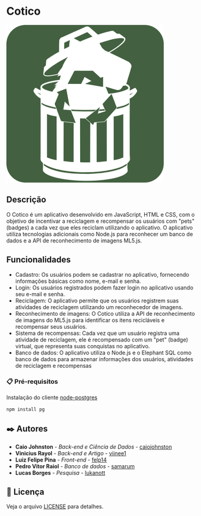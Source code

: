 # Cotico

![alt text](https://github.com/CaioJohnston/Cotico/blob/main/src/css/images/readmelogo.png?raw=true)

## Descrição

O Cotico é um aplicativo desenvolvido em JavaScript, HTML e CSS, com o objetivo de incentivar a reciclagem e recompensar os usuários com "pets" (badges) a cada vez que eles reciclam utilizando o aplicativo. O aplicativo utiliza tecnologias adicionais como Node.js para reconhecer um banco de dados e a API de reconhecimento de imagens ML5.js.

## Funcionalidades

- Cadastro: Os usuários podem se cadastrar no aplicativo, fornecendo informações básicas como nome, e-mail e senha.
- Login: Os usuários registrados podem fazer login no aplicativo usando seu e-mail e senha.
- Reciclagem: O aplicativo permite que os usuários registrem suas atividades de reciclagem utilizando um reconhecedor de imagens.
- Reconhecimento de imagens: O Cotico utiliza a API de reconhecimento de imagens do ML5.js para identificar os itens recicláveis e recompensar seus usuários.
- Sistema de recompensas: Cada vez que um usuário registra uma atividade de reciclagem, ele é recompensado com um "pet" (badge) virtual, que representa suas conquistas no aplicativo.
- Banco de dados: O aplicativo utiliza o Node.js e o Elephant SQL como banco de dados para armazenar informações dos usuários, atividades de reciclagem e recompensas

### 📋 Pré-requisitos

Instalação do cliente [node-postgres](https://github.com/brianc/node-postgres)

```
npm install pg
```

## ✒️ Autores

* **Caio Johnston** - *Back-end e Ciência de Dados* - [caiojohnston](https://github.com/CaioJohnston)
* **Vinicius Rayol** - *Back-end e Artigo* - [viinee1](https://github.com/Viinee1)
* **Luiz Felipe Pina** - *Front-end* - [felp14](https://github.com/Felp14)
* **Pedro Vitor Raiol** - *Banco de dados* - [samarum](https://github.com/Samarum)
* **Lucas Borges** - *Pesquisa* - [lukanott](https://github.com/Lukanott)

## 📄 Licença

Veja o arquivo [LICENSE](https://github.com/CaioJohnston/Cotico/blob/main/LICENSE) para detalhes.
